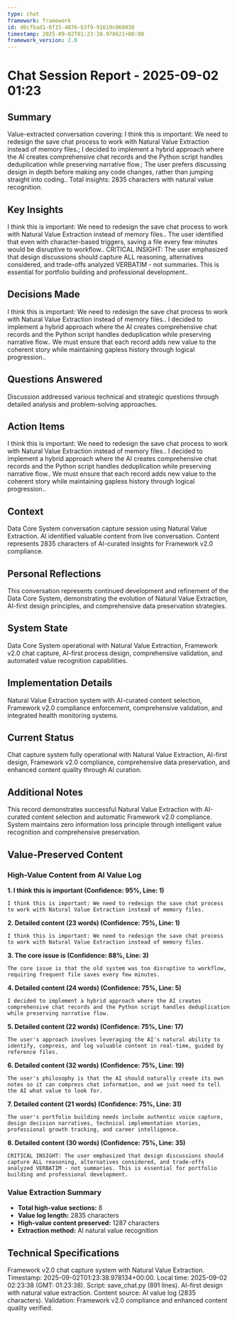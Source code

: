 ```yaml
---
type: chat
framework: framework
id: d0cfbad1-6f15-4076-b3f9-91619c060038
timestamp: 2025-09-02T01:23:38.978621+00:00
framework_version: 2.0
---
```


# Chat Session Report - 2025-09-02 01:23

## Summary
Value-extracted conversation covering: I think this is important: We need to redesign the save chat process to work with Natural Value Extraction instead of memory files.; I decided to implement a hybrid approach where the AI creates comprehensive chat records and the Python script handles deduplication while preserving narrative flow.; The user prefers discussing design in depth before making any code changes, rather than jumping straight into coding.. Total insights: 2835 characters with natural value recognition.

## Key Insights
I think this is important: We need to redesign the save chat process to work with Natural Value Extraction instead of memory files.. The user identified that even with character-based triggers, saving a file every few minutes would be disruptive to workflow.. CRITICAL INSIGHT: The user emphasized that design discussions should capture ALL reasoning, alternatives considered, and trade-offs analyzed VERBATIM - not summaries. This is essential for portfolio building and professional development..

## Decisions Made
I think this is important: We need to redesign the save chat process to work with Natural Value Extraction instead of memory files.. I decided to implement a hybrid approach where the AI creates comprehensive chat records and the Python script handles deduplication while preserving narrative flow.. We must ensure that each record adds new value to the coherent story while maintaining gapless history through logical progression..

## Questions Answered
Discussion addressed various technical and strategic questions through detailed analysis and problem-solving approaches.

## Action Items
I think this is important: We need to redesign the save chat process to work with Natural Value Extraction instead of memory files.. I decided to implement a hybrid approach where the AI creates comprehensive chat records and the Python script handles deduplication while preserving narrative flow.. We must ensure that each record adds new value to the coherent story while maintaining gapless history through logical progression..

## Context
Data Core System conversation capture session using Natural Value Extraction. AI identified valuable content from live conversation. Content represents 2835 characters of AI-curated insights for Framework v2.0 compliance.

## Personal Reflections
This conversation represents continued development and refinement of the Data Core System, demonstrating the evolution of Natural Value Extraction, AI-first design principles, and comprehensive data preservation strategies.

## System State
Data Core System operational with Natural Value Extraction, Framework v2.0 chat capture, AI-first process design, comprehensive validation, and automated value recognition capabilities.

## Implementation Details
Natural Value Extraction system with AI-curated content selection, Framework v2.0 compliance enforcement, comprehensive validation, and integrated health monitoring systems.

## Current Status
Chat capture system fully operational with Natural Value Extraction, AI-first design, Framework v2.0 compliance, comprehensive data preservation, and enhanced content quality through AI curation.

## Additional Notes
This record demonstrates successful Natural Value Extraction with AI-curated content selection and automatic Framework v2.0 compliance. System maintains zero information loss principle through intelligent value recognition and comprehensive preservation.

## Value-Preserved Content
### High-Value Content from AI Value Log

**1. I think this is important (Confidence: 95%, Line: 1)**
```
I think this is important: We need to redesign the save chat process to work with Natural Value Extraction instead of memory files.
```

**2. Detailed content (23 words) (Confidence: 75%, Line: 1)**
```
I think this is important: We need to redesign the save chat process to work with Natural Value Extraction instead of memory files.
```

**3. The core issue is (Confidence: 88%, Line: 3)**
```
The core issue is that the old system was too disruptive to workflow, requiring frequent file saves every few minutes.
```

**4. Detailed content (24 words) (Confidence: 75%, Line: 5)**
```
I decided to implement a hybrid approach where the AI creates comprehensive chat records and the Python script handles deduplication while preserving narrative flow.
```

**5. Detailed content (22 words) (Confidence: 75%, Line: 17)**
```
The user's approach involves leveraging the AI's natural ability to identify, compress, and log valuable content in real-time, guided by reference files.
```

**6. Detailed content (32 words) (Confidence: 75%, Line: 19)**
```
The user's philosophy is that the AI should naturally create its own notes so it can compress chat information, and we just need to tell the AI what value to look for.
```

**7. Detailed content (21 words) (Confidence: 75%, Line: 31)**
```
The user's portfolio building needs include authentic voice capture, design decision narratives, technical implementation stories, professional growth tracking, and career intelligence.
```

**8. Detailed content (30 words) (Confidence: 75%, Line: 35)**
```
CRITICAL INSIGHT: The user emphasized that design discussions should capture ALL reasoning, alternatives considered, and trade-offs analyzed VERBATIM - not summaries. This is essential for portfolio building and professional development.
```

### Value Extraction Summary
- **Total high-value sections:** 8
- **Value log length:** 2835 characters
- **High-value content preserved:** 1287 characters
- **Extraction method:** AI natural value recognition



## Technical Specifications
Framework v2.0 chat capture system with Natural Value Extraction. Timestamp: 2025-09-02T01:23:38.978134+00:00. Local time: 2025-09-02 02:23:38 (GMT: 01:23:38). Script: save_chat.py (891 lines). AI-first design with natural value extraction. Content source: AI value log (2835 characters). Validation: Framework v2.0 compliance and enhanced content quality verified.
